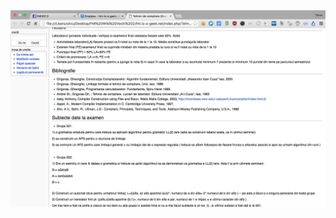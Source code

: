 <img src="Subiecte.png">
<object width="400" height="400" data="TC%20Georgescu%20%26%20Dragulici.pdf">
</object>
